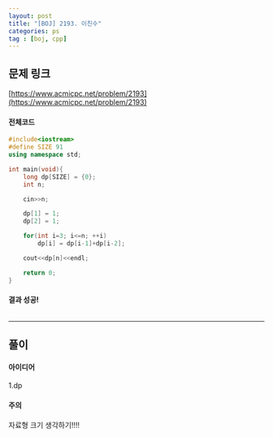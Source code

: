 ```yaml
---
layout: post
title: "[BOJ] 2193. 이친수"
categories: ps
tag : [boj, cpp]
---
```


## 문제 링크<br>
 [https://www.acmicpc.net/problem/2193](https://www.acmicpc.net/problem/2193)<br>

#### 전체코드<br>
```cpp
#include<iostream>
#define SIZE 91
using namespace std;

int main(void){
    long dp[SIZE] = {0};
    int n;

    cin>>n;

    dp[1] = 1;
    dp[2] = 1;

    for(int i=3; i<=n; ++i)
        dp[i] = dp[i-1]+dp[i-2];

    cout<<dp[n]<<endl;

    return 0;
}
```

#### 결과 성공!<br>
![]()

---

## 풀이<br>

#### 아이디어 <br>
1.dp<br>

#### 주의 <br> 

자료형 크기 생각하기!!!! 
